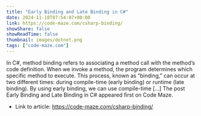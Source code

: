 ```yaml
---
title: "Early Binding and Late Binding in C#"
date: 2024-11-18T07:54:07+00:00
link: https://code-maze.com/csharp-binding/
showShare: false
showReadTime: false
thumbnail: images/dotnet.png
tags: ["code-maze.com"]
---
```

In C#, method binding refers to associating a method call with the method’s code definition. When we invoke a method, the program determines which specific method to execute. This process, known as “binding,” can occur at two different times: during compile-time (early binding) or runtime (late binding). By using early binding, we can use compile-time […]
The post Early Binding and Late Binding in C# appeared first on Code Maze.

- Link to article: https://code-maze.com/csharp-binding/
